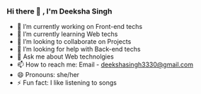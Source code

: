 ### Hi there 👋 , I'm Deeksha Singh

- 🔭 I’m currently working on Front-end techs
- 🌱 I’m currently learning Web techs
- 👯 I’m looking to collaborate on Projects
- 🤔 I’m looking for help with Back-end techs
- 💬 Ask me about Web technolgies
- 📫 How to reach me: Email - deekshasingh3330@gmail.com
- 😄 Pronouns: she/her
- ⚡ Fun fact: I like listening to songs
